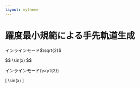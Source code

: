 ```yaml
---
layout: mytheme
---
```


# 躍度最小規範による手先軌道生成

インラインモード\$\sqrt{2}\$

\$\$
\sin(x)
\$\$


インラインモード\(\sqrt{2}\)

\[
\sin(x)
\]

